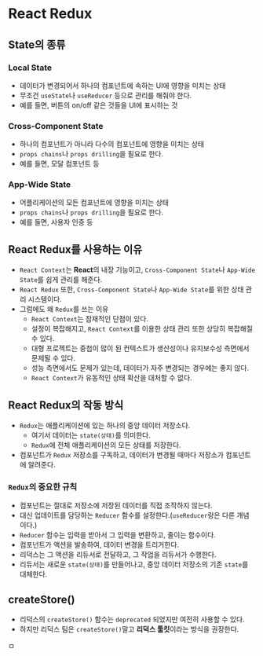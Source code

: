 # React Redux

## State의 종류

### Local State

- 데이터가 변경되어서 하나의 컴포넌트에 속하는 UI에 영향을 미치는 상태
- 무조건 `useState`나 `useReducer` 등으로 관리를 해줘야 한다.
- 예를 들면, 버튼의 on/off 같은 것들을 UI에 표시하는 것

### Cross-Component State

- 하나의 컴포넌트가 아니라 다수의 컴포넌트에 영향을 미치는 상태
- `props chains`나 `props drilling`을 필요로 한다. 
- 예를 들면, 모달 컴포넌트 등

### App-Wide State

- 어플리케이션의 모든 컴포넌트에 영향을 미치는 상태
- `props chains`나 `props drilling`을 필요로 한다.
- 예를 들면, 사용자 인증 등

## React Redux를 사용하는 이유

- `React Context`는 **React**의 내장 기능이고, `Cross-Component State`나 `App-Wide State`를 쉽게 관리를 해준다.
- `React Redux` 또한, `Cross-Component State`나 `App-Wide State`를 위한 상태 관리 시스템이다.
- 그럼에도 왜 `Redux`를 쓰는 이유
  - `React Context`는 잠재적인 단점이 있다.
  - 설정이 복잡해지고, `React Context`를 이용한 상태 관리 또한 상당히 복잡해질 수 있다.
  - 대형 프로젝트는 중첩이 많이 된 컨텍스트가 생산성이나 유지보수성 측면에서 문제될 수 있다.
  - 성능 측면에서도 문제가 있는데, 데이터가 자주 변경되는 경우에는 좋지 않다.
  - `React Context`가 유동적인 상태 확산을 대처할 수 없다.

## React Redux의 작동 방식

- `Redux`는 애플리케이션에 있는 하나의 중앙 데이터 저장소다.
  - 여기서 데이터는 `state(상태)`를 의미한다.
  - `Redux`에 전체 애플리케이션의 모든 상태를 저장한다.
- 컴포넌트가 `Redux` 저장소를 구독하고, 데이터가 변경될 때마다 저장소가 컴포넌트에 알려준다.

### `Redux`의 중요한 규칙 

- 컴포넌트는 절대로 저장소에 저장된 데이터를 직접 조작하지 않는다.
- 대신 업데이트를 담당하는 `Reducer` 함수를 설정한다.(`useReducer`랑은 다른 개념이다.)
- `Reducer` 함수는 입력을 받아서 그 입력을 변환하고, 줄이는 함수이다.
- 컴포넌트가 액션을 발송하여, 데이터 변경을 트리거한다.
- 리덕스는 그 액션을 리듀서로 전달하고, 그 작업을 리듀서가 수행한다.
- 리듀서는 새로운 `state(상태)`를 만들어나고, 중앙 데이터 저장소의 기존 `state`를 대체한다.

## createStore()

- 리덕스의 `createStore()` 함수는 `deprecated` 되었지만 여전히 사용할 수 있다.
- 하지만 리덕스 팀은 `createStore()`말고 **리덕스 툴킷**이라는 방식을 권장한다.










ㅁ


